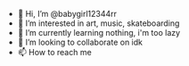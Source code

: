 - 👋 Hi, I’m @babygirl12344rr
- 👀 I’m interested in art, music, skateboarding
- 🌱 I’m currently learning nothing, i'm too lazy
- 💞️ I’m looking to collaborate on idk
- 📫 How to reach me 

<!---
babygirl12344rr/babygirl12344rr is a ✨ special ✨ repository because its `README.md` (this file) appears on your GitHub profile.
You can click the Preview link to take a look at your changes.
--->

